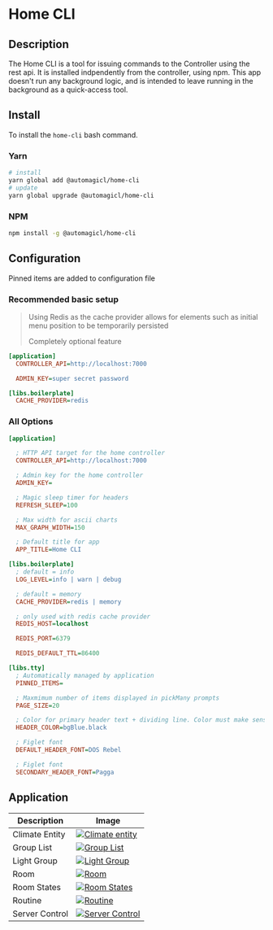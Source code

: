 # Home CLI

## Description

The Home CLI is a tool for issuing commands to the Controller using the rest api. It is installed indpendently from the controller, using npm.
This app doesn't run any background logic, and is intended to leave running in the background as a quick-access tool.

## Install

To install the `home-cli` bash command.

### Yarn

```bash
# install
yarn global add @automagicl/home-cli
# update
yarn global upgrade @automagicl/home-cli
```

### NPM

```bash
npm install -g @automagicl/home-cli
```

## Configuration

Pinned items are added to configuration file

### Recommended basic setup

> Using Redis as the cache provider allows for elements such as initial menu position to be temporarily persisted
>
> Completely optional feature

```ini
[application]
  CONTROLLER_API=http://localhost:7000

  ADMIN_KEY=super secret password

[libs.boilerplate]
  CACHE_PROVIDER=redis
```

### All Options

```ini
[application]

  ; HTTP API target for the home controller
  CONTROLLER_API=http://localhost:7000

  ; Admin key for the home controller
  ADMIN_KEY=

  ; Magic sleep timer for headers
  REFRESH_SLEEP=100

  ; Max width for ascii charts
  MAX_GRAPH_WIDTH=150

  ; Default title for app
  APP_TITLE=Home CLI

[libs.boilerplate]
  ; default = info
  LOG_LEVEL=info | warn | debug

  ; default = memory
  CACHE_PROVIDER=redis | memory

  ; only used with redis cache provider
  REDIS_HOST=localhost

  REDIS_PORT=6379

  REDIS_DEFAULT_TTL=86400

[libs.tty]
  ; Automatically managed by application
  PINNED_ITEMS=

  ; Maxmimum number of items displayed in pickMany prompts
  PAGE_SIZE=20

  ; Color for primary header text + dividing line. Color must make sense to chalk
  HEADER_COLOR=bgBlue.black

  ; Figlet font
  DEFAULT_HEADER_FONT=DOS Rebel

  ; Figlet font
  SECONDARY_HEADER_FONT=Pagga
```

## Application

| Description | Image |
| --- | --- |
| Climate Entity | [![Climate entity](docs/images/climate.entity.png)](docs/images/climate.entity.png) |
| Group List | [![Group List](docs/images/group.list.png)](docs/images/group.list.png) |
| Light Group | [![Light Group](docs/images/light.group.png)](docs/images/light.group.png) |
| Room | [![Room](docs/images/room.png)](docs/images/room.png) |
| Room States | [![Room States](docs/images/room.states.png)](docs/images/room.states.png) |
| Routine | [![Routine](docs/images/routine.png)](docs/images/routine.png) |
| Server Control | [![Server Control](docs/images/server-control.png)](docs/images/server-control.png) |
